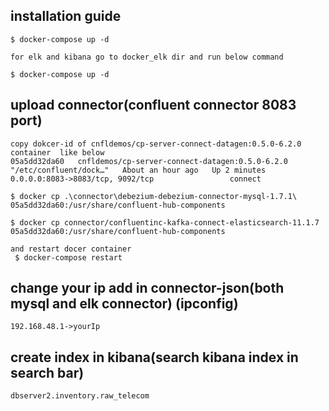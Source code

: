 ## installation guide
    $ docker-compose up -d
    
    for elk and kibana go to docker_elk dir and run below command
    
    $ docker-compose up -d

## upload connector(confluent connector 8083 port)
    copy dokcer-id of cnfldemos/cp-server-connect-datagen:0.5.0-6.2.0 container  like below
    05a5dd32da60   cnfldemos/cp-server-connect-datagen:0.5.0-6.2.0   "/etc/confluent/dock…"   About an hour ago   Up 2 minutes        0.0.0.0:8083->8083/tcp, 9092/tcp                 connect        

    $ docker cp .\connector\debezium-debezium-connector-mysql-1.7.1\ 05a5dd32da60:/usr/share/confluent-hub-components

    $ docker cp connector/confluentinc-kafka-connect-elasticsearch-11.1.7 05a5dd32da60:/usr/share/confluent-hub-components

    and restart docer container 
     $ docker-compose restart

## change your ip add in connector-json(both mysql and elk connector)  (ipconfig)
    192.168.48.1->yourIp

## create index in kibana(search kibana index in search bar)
    dbserver2.inventory.raw_telecom
